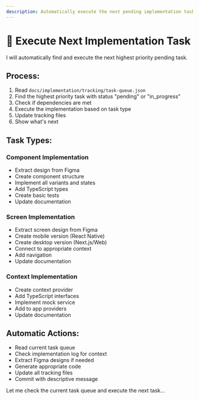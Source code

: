 ```yaml
---
description: Automatically execute the next pending implementation task
---
```


# 🚀 Execute Next Implementation Task

I will automatically find and execute the next highest priority pending task.

## Process:
1. Read `docs/implementation/tracking/task-queue.json`
2. Find the highest priority task with status "pending" or "in_progress"
3. Check if dependencies are met
4. Execute the implementation based on task type
5. Update tracking files
6. Show what's next

## Task Types:

### Component Implementation
- Extract design from Figma
- Create component structure
- Implement all variants and states
- Add TypeScript types
- Create basic tests
- Update documentation

### Screen Implementation
- Extract screen design from Figma
- Create mobile version (React Native)
- Create desktop version (Next.js/Web)
- Connect to appropriate context
- Add navigation
- Update documentation

### Context Implementation
- Create context provider
- Add TypeScript interfaces
- Implement mock service
- Add to app providers
- Update documentation

## Automatic Actions:
- Read current task queue
- Check implementation log for context
- Extract Figma designs if needed
- Generate appropriate code
- Update all tracking files
- Commit with descriptive message

Let me check the current task queue and execute the next task...